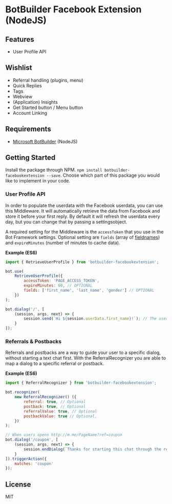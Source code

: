 # BotBuilder Facebook Extension (NodeJS)

## Features
* User Profile API

## Wishlist
* Referral handling (plugins, menu)
* Quick Replies
* Tags
* Webview
* (Application) Insights
* Get Started button / Menu button
* Account Linking

## Requirements
* [Microsoft BotBuilder](https://github.com/Microsoft/BotBuilder) (NodeJS)

## Getting Started
Install the package through NPM. `npm install botbuilder-facebookextension --save`. Choose which part of this package you would like to implement in your code.

### User Profile API 
In order to populate the userdata with the Facebook userdata, you can use this Middleware. It will automatically retrieve the data from Facebook and store it before your first reply. By default it will refresh the userdata every day, but you can change that by passing a settingsobject.

A required setting for the Middleware is the `accessToken` that you use in the Bot Framework settings. Optional setting are `fields` (array of [fieldnames](https://developers.facebook.com/docs/messenger-platform/user-profile)) and `expireMinutes` (number of minutes to cache data).

**Example (ES6)**
```javascript
import { RetrieveUserProfile } from 'botbuilder-facebookextension';

bot.use(
    RetrieveUserProfile({
        accessToken: 'PAGE_ACCESS_TOKEN',
        expireMinutes: 60, // OPTIONAL
        fields: ['first_name', 'last_name', 'gender'] // OPTIONAL
    })
);

bot.dialog('/', [
    (session, args, next) => {
        session.send(`Hi ${session.userData.first_name}!`); // The userData is prepopulated by the Middleware
    }
]);
```

### Referrals & Postbacks
Referrals and postbacks are a way to guide your user to a specific dialog, without starting a text chat first. With the ReferralRecognizer you are able to map a dialog to a specific referral or postback.

**Example (ES6)**
```javascript
import { ReferralRecognizer } from 'botbuilder-facebookextension';

bot.recognizer(
    new ReferralRecognizer() ({
        referral: true, // Optional
        postback: true, // Optional
        referralValue: true, // Optional
        postbackValue: true // Optional,
    })
);

// When users opens http://m.me/PageName?ref=coupon
bot.dialog('/coupon', [
    (session, args, next) => {
        session.endDialog(`Thanks for starting this chat through the referral link!`)
    }
]).triggerAction({
    matches: 'coupon'
});
```

## License
MIT